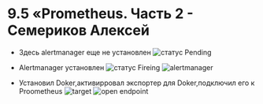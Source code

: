 # 9.5 «Prometheus. Часть 2 - Семериков Алексей
* Здесь alertmanager еще не установлен
![статус Pending](https://github.com/olimp85/prometheus-2/blob/main/pending.bmp)

* Alertmanager установлен
![статус Fireing](https://github.com/olimp85/prometheus-2/blob/main/firing.bmp)
![alertmanager](https://github.com/olimp85/prometheus-2/blob/main/alertmanager.bmp)

* Установил Doker,активирровал экспортер для Doker,подключил его к Proometheus
![target](https://github.com/olimp85/prometheus-2/blob/main/target.bmp)
![open endpoint](https://github.com/olimp85/prometheus-2/blob/main/endpoint.bmp)

